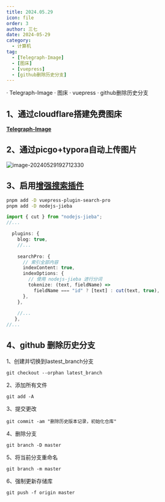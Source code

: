 ```yaml
---
title: 2024.05.29
icon: file
order: 3
author: 三七
date: 2024-05-29
category:
  - 计算机
tag:
  - [Telegraph-Image]
  - [图床]
  - [vuepress]
  - [github删除历史分支]
---
```

  · Telegraph-Image
  · 图床
  · vuepress
  · github删除历史分支
<!-- more --> 


## 1、通过cloudflare搭建免费图床

**[Telegraph-Image](https://github.com/cf-pages/Telegraph-Image)**

## 2、通过picgo+typora自动上传图片

![image-20240529192712330](https://p.343700.xyz/file/08f04b008a980c614e60e.png)

## 3、启用[增强搜索插件](https://plugin-search-pro.vuejs.press/zh/)

```sh title="CMD"
pnpm add -D vuepress-plugin-search-pro
pnpm add -D nodejs-jieba
```

```ts {8} title=".vuepress/config.ts"
import { cut } from "nodejs-jieba";
//...

  plugins: {
    blog: true,
	//...
	
    searchPro: {
      // 索引全部内容
      indexContent: true,
      indexOptions: {
        // 使用 nodejs-jieba 进行分词
        tokenize: (text, fieldName) =>
          fieldName === "id" ? [text] : cut(text, true),
      },
    },
    
    //...
   },
//...
```

## 4、github 删除历史分支

1、创建并切换到lastest_branch分支
```
git checkout --orphan latest_branch
```
2、添加所有文件
```
git add -A
```
3、提交更改
```
git commit -am "删除历史版本记录，初始化仓库"
```
4、删除分支
```
git branch -D master
```
5、将当前分支重命名
```
git branch -m master
```
6、强制更新存储库
```
git push -f origin master
```